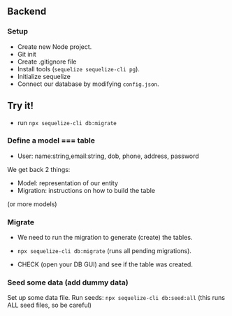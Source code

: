 ## Backend

### Setup

- Create new Node project.
- Git init
- Create .gitignore file
- Install tools (`sequelize sequelize-cli pg`).
- Initialize sequelize
- Connect our database by modifying `config.json`.

## Try it!

- run `npx sequelize-cli db:migrate`

### Define a model === table

- User: name:string,email:string, dob, phone, address, password

We get back 2 things:

- Model: representation of our entity
- Migration: instructions on how to build the table

(or more models)

### Migrate

- We need to run the migration to generate (create) the tables.
- `npx sequelize-cli db:migrate` (runs all pending migrations).

- CHECK (open your DB GUI) and see if the table was created.

### Seed some data (add dummy data)

Set up some data file.
Run seeds: `npx sequelize-cli db:seed:all` (this runs ALL seed files, so be careful)
